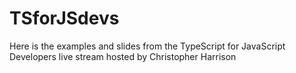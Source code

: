 # TSforJSdevs

Here is the examples and slides from the TypeScript for JavaScript Developers live stream hosted by Christopher Harrison
